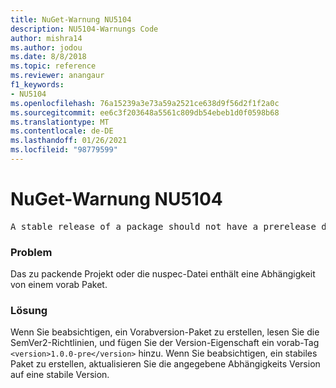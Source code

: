 ```yaml
---
title: NuGet-Warnung NU5104
description: NU5104-Warnungs Code
author: mishra14
ms.author: jodou
ms.date: 8/8/2018
ms.topic: reference
ms.reviewer: anangaur
f1_keywords:
- NU5104
ms.openlocfilehash: 76a15239a3e73a59a2521ce638d9f56d2f1f2a0c
ms.sourcegitcommit: ee6c3f203648a5561c809db54ebeb1d0f0598b68
ms.translationtype: MT
ms.contentlocale: de-DE
ms.lasthandoff: 01/26/2021
ms.locfileid: "98779599"
---
```

# <a name="nuget-warning-nu5104"></a>NuGet-Warnung NU5104
<pre>A stable release of a package should not have a prerelease dependency. Either modify the version spec of dependency "NuGet.Versioning [4.7.0-preview4.5065, )" or update the version field in the nuspec.</pre>

### <a name="issue"></a>Problem

Das zu packende Projekt oder die nuspec-Datei enthält eine Abhängigkeit von einem vorab Paket.


### <a name="solution"></a>Lösung

Wenn Sie beabsichtigen, ein Vorabversion-Paket zu erstellen, lesen Sie die SemVer2-Richtlinien, und fügen Sie der Version-Eigenschaft ein vorab-Tag `<version>1.0.0-pre</version>` hinzu. Wenn Sie beabsichtigen, ein stabiles Paket zu erstellen, aktualisieren Sie die angegebene Abhängigkeits Version auf eine stabile Version.

